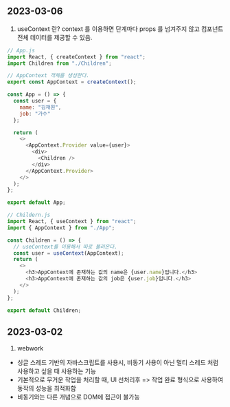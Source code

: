 ## 2023-03-06
1. useContext 란?
context 를 이용하면 단계마다 props 를 넘겨주지 않고 컴포넌트 전체 데이터를 제공할 수 있음.

```js
// App.js
import React, { createContext } from "react";
import Children from "./Children";

// AppContext 객체를 생성한다.
export const AppContext = createContext();

const App = () => {
  const user = {
    name: "김채원",
    job: "가수"
  };

  return (
    <>
      <AppContext.Provider value={user}>
        <div>
          <Children />
        </div>
      </AppContext.Provider>
    </>
  );
};

export default App;
```

```js
// Childern.js
import React, { useContext } from "react";
import { AppContext } from "./App";

const Children = () => {
  // useContext를 이용해서 따로 불러온다.
  const user = useContext(AppContext);
  return (
    <>
      <h3>AppContext에 존재하는 값의 name은 {user.name}입니다.</h3>
      <h3>AppContext에 존재하는 값의 job은 {user.job}입니다.</h3>
    </>
  );
};

export default Children;
```

## 2023-03-02

1. webwork
- 싱글 스레드 기반의 자바스크립트를 사용시, 비동기 사용이 아닌 멀티 스레드 처럼 사용하고 싶을 때 사용하는 기능
- 기본적으로 무거운 작업을 처리할 때, UI 선처리후 => 작업 완료 형식으로 사용하여 동작의 성능을 최적화함
- 비동기와는 다른 개념으로 DOM에 접근이 불가능 